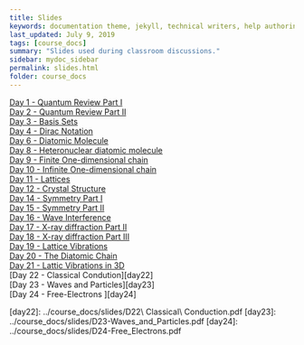 ```yaml
---
title: Slides
keywords: documentation theme, jekyll, technical writers, help authoring tools, hat replacements
last_updated: July 9, 2019
tags: [course_docs]
summary: "Slides used during classroom discussions."
sidebar: mydoc_sidebar
permalink: slides.html
folder: course_docs
---
```



[Day 1 - Quantum Review Part I][day1]  
[Day 2 - Quantum Review Part II][day2]  
[Day 3 - Basis Sets][day3]  
[Day 4 - Dirac Notation][day4]  
[Day 6 - Diatomic Molecule][day6]  
[Day 8 - Heteronuclear diatomic molecule][day8]  
[Day 9 - Finite One-dimensional chain][day9]  
[Day 10 - Infinite One-dimensional chain][day10]  
[Day 11 - Lattices][day11]  
[Day 12 - Crystal Structure][day12]  
[Day 14 - Symmetry Part I][day14]  
[Day 15 - Symmetry Part II][day15]  
[Day 16 - Wave Interference][day16]  
[Day 17 - X-ray diffraction Part II][day17]  
[Day 18 - X-ray diffraction Part III][day18]  
[Day 19 - Lattice Vibrations][day19]  
[Day 20 - The Diatomic Chain][day20]  
[Day 21 - Lattic Vibrations in 3D][day21]  
[Day 22 - Classical Condution][day22]  
[Day 23 - Waves and Particles][day23]  
[Day 24 - Free-Electrons ][day24]  

[day1]: ../course_docs/slides/Day01_Quantum_Review.pdf
[day2]: ../course_docs/slides/Day02_Quantum_Review_II.pdf
[day3]: ../course_docs/slides/Day03_Basis_Sets.pdf
[day4]: ../course_docs/slides/Day04_Dirac_Notation.pdf
[day6]: ../course_docs/slides/Day06_Diatomic_Molecule.pdf
[day8]: ../course_docs/slides/Day08_Hetero_Diatomic.pdf
[day9]: ../course_docs/slides/Day09_Finite_One_D_chain.pdf
[day10]: ../course_docs/slides/D10_Infinite_One_D_chain.pdf
[day11]: ../course_docs/slides/Day11_Lattices.pdf
[day12]: ../course_docs/slides/D12-Crystal_Structure.pdf
[day14]: ../course_docs/slides/D14-Symmetry.pdf
[day15]: ../course_docs/slides/D15-Symmetry_II.pdf
[day16]: ../course_docs/slides/D16-XRD_I.pdf
[day17]: ../course_docs/slides/D17-XRD_II.pdf
[day18]: ../course_docs/slides/D18-XRD_III.pdf
[day19]: ../course_docs/slides/D19-Lattice_Vibrations.pdf
[day20]: ../course_docs/slides/D20-Diatomic_Chain.pdf
[day21]: ../course_docs/slides/D21-3D_Lattice_Vibrations.pdf
[day22]: ../course_docs/slides/D22\ Classical\ Conduction.pdf
[day23]: ../course_docs/slides/D23-Waves_and_Particles.pdf
[day24]: ../course_docs/slides/D24-Free_Electrons.pdf



